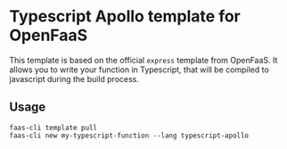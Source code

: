 <!-- @format -->

# Typescript Apollo template for OpenFaaS

This template is based on the official `express` template from OpenFaaS. It allows you to write your function in Typescript, that will be compiled to javascript during the build process.

## Usage

```shell
faas-cli template pull
faas-cli new my-typescript-function --lang typescript-apollo
```
